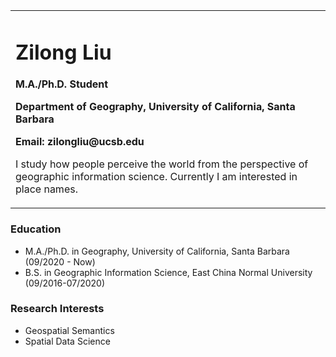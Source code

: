 <table border="0">
  <tr>
    <td width="100%">
      <h1>Zilong Liu</h1>
      <p><b>M.A./Ph.D. Student </b></p>
      <p><b>Department of Geography, University of California, Santa Barbara</b></p>
      <p><b>Email: zilongliu@ucsb.edu</b></p>
      <p>I study how people perceive the world from the perspective of geographic information science. Currently I am interested in place names.
    </td>
  </tr>
</table>

### Education

- M.A./Ph.D. in Geography, University of California, Santa Barbara (09/2020 - Now)
- B.S. in Geographic Information Science, East China Normal University (09/2016-07/2020)

### Research Interests

- Geospatial Semantics
- Spatial Data Science
